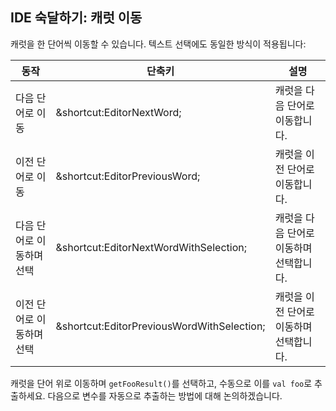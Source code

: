 ## IDE 숙달하기: 캐럿 이동

캐럿을 한 단어씩 이동할 수 있습니다. 텍스트 선택에도 동일한 방식이 적용됩니다:

| 동작                              | 단축키                                                                  | 설명                                             |
|----------------------------------|------------------------------------------------------------------------|------------------------------------------------|
| 다음 단어로 이동                  | <span class="shortcut">&shortcut:EditorNextWord;</span>                | 캐럿을 다음 단어로 이동합니다.                   |
| 이전 단어로 이동                  | <span class="shortcut">&shortcut:EditorPreviousWord;</span>            | 캐럿을 이전 단어로 이동합니다.                   |
| 다음 단어로 이동하며 선택          | <span class="shortcut">&shortcut:EditorNextWordWithSelection;</span>   | 캐럿을 다음 단어로 이동하며 선택합니다.           |
| 이전 단어로 이동하며 선택          | <span class="shortcut">&shortcut:EditorPreviousWordWithSelection;</span>| 캐럿을 이전 단어로 이동하며 선택합니다.           |

캐럿을 단어 위로 이동하며 `getFooResult()`를 선택하고, 수동으로 이를 `val foo`로 추출하세요. 다음으로 변수를 자동으로 추출하는 방법에 대해 논의하겠습니다.
